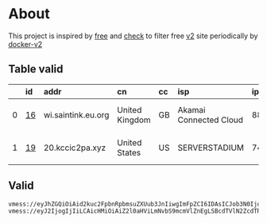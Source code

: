 
# About

This project is inspired by [free](https://github.com/freefq/free) and [check](https://github.com/yeahwu/check) to filter free [v2](https://github.com/v2fly/v2ray-core) site periodically by [docker-v2](https://hub.docker.com/r/v2ray/official)

    

## Table valid
|    | id                   | addr               | cn             | cc   | isp                    | ip             | chatgpt          |
|---:|:---------------------|:-------------------|:---------------|:-----|:-----------------------|:---------------|:-----------------|
|  0 | [16](config/16.json) | wi.saintink.eu.org | United Kingdom | GB   | Akamai Connected Cloud | 88.80.188.83   | Yes (Region: GB) |
|  1 | [19](config/19.json) | 20.kccic2pa.xyz    | United States  | US   | SERVERSTADIUM          | 74.121.188.130 | Yes (Region: US) |

## Valid
```
vmess://eyJhZGQiOiAid2kuc2FpbnRpbmsuZXUub3JnIiwgImFpZCI6IDAsICJob3N0IjogInN1YjIuc2FpbnRpbmsuZXUub3JnIiwgImlkIjogIjkyNzA5NGQzLWQ2NzgtNDc2My04NTkxLWUyNDBkMGJjYWU4NyIsICJuZXQiOiAid3MiLCAicGF0aCI6ICIvdnVrMi4wYmFkLmNvbS9jaGF0IiwgInBvcnQiOiA0NDMsICJwcyI6ICJnaXRodWIuY29tL2ZyZWVmcSAtIFx1N2Y4ZVx1NTZmZENsb3VkRmxhcmVcdTgyODJcdTcwYjkgMTYiLCAidGxzIjogInRscyIsICJ0eXBlIjogImF1dG8iLCAic2VjdXJpdHkiOiAiYXV0byIsICJza2lwLWNlcnQtdmVyaWZ5IjogdHJ1ZSwgInNuaSI6ICIifQ==
vmess://eyJ2IjogIjIiLCAicHMiOiAiZ2l0aHViLmNvbS9mcmVlZnEgLSBcdTVlN2ZcdTRlMWNcdTc3MDFcdTZkZjFcdTU3MzNcdTVlMDJcdTc5ZmJcdTUyYTggMTkiLCAiYWRkIjogIjIwLmtjY2ljMnBhLnh5eiIsICJwb3J0IjogIjUwMDIwIiwgImlkIjogImQ2YjVhNDM4LWQ3YTYtNGYzZS1hMWQ4LWUzMTMzOTJlMDA5OCIsICJhaWQiOiAiMCIsICJzY3kiOiAiYXV0byIsICJuZXQiOiAidGNwIiwgInR5cGUiOiAibm9uZSIsICJob3N0IjogIiIsICJwYXRoIjogIiIsICJ0bHMiOiAiIiwgInNuaSI6ICIifQ==
```

